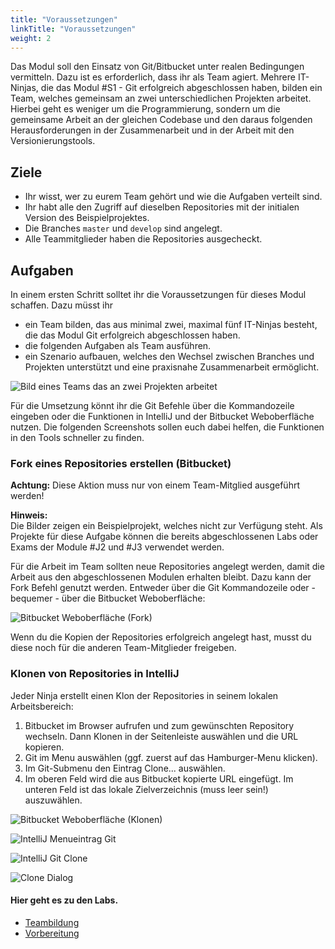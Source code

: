 ```yaml
---
title: "Voraussetzungen"
linkTitle: "Voraussetzungen"
weight: 2
---
```


Das Modul soll den Einsatz von Git/Bitbucket unter realen Bedingungen vermitteln. Dazu ist es erforderlich,
dass ihr als Team agiert. Mehrere IT-Ninjas, die das Modul #S1 - Git erfolgreich abgeschlossen haben, bilden ein
Team, welches gemeinsam an zwei unterschiedlichen Projekten arbeitet. Hierbei geht es weniger um die
Programmierung, sondern um die gemeinsame Arbeit an der gleichen Codebase und den daraus folgenden Herausforderungen
in der Zusammenarbeit und in der Arbeit mit den Versionierungstools.

## Ziele

- Ihr wisst, wer zu eurem Team gehört und wie die Aufgaben verteilt sind.
- Ihr habt alle den Zugriff auf dieselben Repositories mit der initialen Version des Beispielprojektes.
- Die Branches `master` und `develop` sind angelegt.
- Alle Teammitglieder haben die Repositories ausgecheckt.

## Aufgaben

In einem ersten Schritt solltet ihr die Voraussetzungen für dieses Modul schaffen. Dazu müsst ihr

- ein Team bilden, das aus minimal zwei, maximal fünf IT-Ninjas besteht, die das Modul Git erfolgreich abgeschlossen haben.
- die folgenden Aufgaben als Team ausführen.
- ein Szenario aufbauen, welches den Wechsel zwischen Branches und Projekten unterstützt und eine praxisnahe Zusammenarbeit ermöglicht.

![Bild eines Teams das an zwei Projekten arbeitet](../preliminaries/team.png)

Für die Umsetzung könnt ihr die Git Befehle über die Kommandozeile eingeben oder die Funktionen in
IntelliJ und der Bitbucket Weboberfläche nutzen. Die folgenden Screenshots sollen euch dabei helfen,
die Funktionen in den Tools schneller zu finden.

### Fork eines Repositories erstellen (Bitbucket)

**Achtung:** Diese Aktion muss nur von einem Team-Mitglied ausgeführt werden!

**Hinweis:**<br>
Die Bilder zeigen ein Beispielprojekt, welches nicht zur Verfügung steht. Als Projekte für diese Aufgabe
können die bereits abgeschlossenen Labs oder Exams der Module #J2 und #J3 verwendet werden.

Für die Arbeit im Team sollten neue Repositories angelegt werden, damit die Arbeit aus den abgeschlossenen
Modulen erhalten bleibt. Dazu kann der Fork Befehl genutzt werden. Entweder über die Git Kommandozeile oder - bequemer -
über die Bitbucket Weboberfläche:

![Bitbucket Weboberfläche (Fork)](../preliminaries/bitbucket_fork.png)

Wenn du die Kopien der Repositories erfolgreich angelegt hast, musst du diese noch für die anderen
Team-Mitglieder freigeben.

### Klonen von Repositories in IntelliJ

Jeder Ninja erstellt einen Klon der Repositories in seinem lokalen Arbeitsbereich:

1. Bitbucket im Browser aufrufen und zum gewünschten Repository wechseln. Dann Klonen in der Seitenleiste auswählen und die URL kopieren.
2. Git im Menu auswählen (ggf. zuerst auf das Hamburger-Menu klicken).
3. Im Git-Submenu den Eintrag Clone... auswählen.
4. Im oberen Feld wird die aus Bitbucket kopierte URL eingefügt. Im unteren Feld ist das lokale Zielverzeichnis (muss leer sein!) auszuwählen.

![Bitbucket Weboberfläche (Klonen)](../preliminaries/bitbucket.png)

![IntelliJ Menueintrag Git](../preliminaries/intellij_git.png)

![IntelliJ Git Clone](../preliminaries/intellij_clone.png)

![Clone Dialog](../preliminaries/intellij_clonedialog.png)

#### Hier geht es zu den Labs.

- [Teambildung](../../../labs/git/vertiefung/01_team)
- [Vorbereitung](../../../labs/git/vertiefung/02_preparing)

